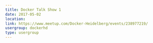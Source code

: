 ```yaml
---
title: Docker Talk Show 1
date: 2017-05-02
location: 
link: https://www.meetup.com/Docker-Heidelberg/events/238977219/
usergroup: dockerhd
type: usergroup
---
```

